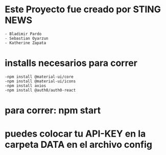 # Este Proyecto fue creado por STING NEWS
    - Bladimir Pardo
    - Sebastian Oyarzun
    - Katherine Zapata

# installs necesarios para correr
    -npm install @material-ui/core
    -npm install @material-ui/icons
    -npm install axios
    -npm install @auth0/auth0-react

# para correr: npm start

# puedes colocar tu API-KEY en la carpeta DATA en el archivo config